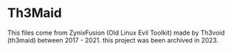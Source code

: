 # Th3Maid

This files come from ZynixFusion (Old Linux Evil Toolkit) 
made by Th3void (th3maid) between 2017 - 2021.
this project was been archived in 2023.
